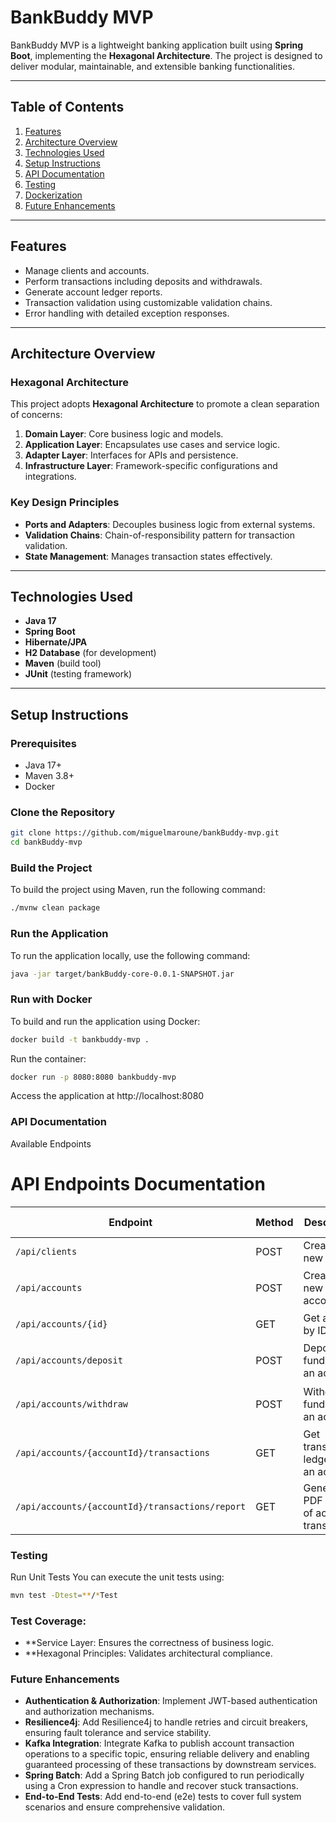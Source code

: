 # BankBuddy MVP

BankBuddy MVP is a lightweight banking application built using **Spring Boot**, implementing the **Hexagonal Architecture**. The project is designed to deliver modular, maintainable, and extensible banking functionalities.

---

## Table of Contents

1. [Features](#features)
2. [Architecture Overview](#architecture-overview)
3. [Technologies Used](#technologies-used)
4. [Setup Instructions](#setup-instructions)
5. [API Documentation](#api-documentation)
6. [Testing](#testing)
7. [Dockerization](#dockerization)
8. [Future Enhancements](#future-enhancements)

---

## Features

- Manage clients and accounts.
- Perform transactions including deposits and withdrawals.
- Generate account ledger reports.
- Transaction validation using customizable validation chains.
- Error handling with detailed exception responses.

---

## Architecture Overview

### Hexagonal Architecture
This project adopts **Hexagonal Architecture** to promote a clean separation of concerns:

1. **Domain Layer**: Core business logic and models.
2. **Application Layer**: Encapsulates use cases and service logic.
3. **Adapter Layer**: Interfaces for APIs and persistence.
4. **Infrastructure Layer**: Framework-specific configurations and integrations.

### Key Design Principles
- **Ports and Adapters**: Decouples business logic from external systems.
- **Validation Chains**: Chain-of-responsibility pattern for transaction validation.
- **State Management**: Manages transaction states effectively.

---

## Technologies Used

- **Java 17**
- **Spring Boot**
- **Hibernate/JPA**
- **H2 Database** (for development)
- **Maven** (build tool)
- **JUnit** (testing framework)

---

## Setup Instructions

### Prerequisites
- Java 17+
- Maven 3.8+
- Docker

### Clone the Repository
```bash
git clone https://github.com/miguelmaroune/bankBuddy-mvp.git
cd bankBuddy-mvp
```
### Build the Project
To build the project using Maven, run the following command:
```bash
./mvnw clean package
```
### Run the Application
To run the application locally, use the following command:

```bash
java -jar target/bankBuddy-core-0.0.1-SNAPSHOT.jar
```
### Run with Docker
To build and run the application using Docker:
```bash
docker build -t bankbuddy-mvp .
```
Run the container:
```bash
docker run -p 8080:8080 bankbuddy-mvp
```
Access the application at http://localhost:8080

### API Documentation
Available Endpoints
# API Endpoints Documentation

| Endpoint                         | Method | Description                                      | Example Payload                                   |
|----------------------------------|--------|-------------------------------------------------|--------------------------------------------------|
| `/api/clients`                   | POST   | Create a new client                             | `{ "name": "John Doe" }`                         |
| `/api/accounts`                  | POST   | Create a new account                            | `{ "clientId": 1, "type": "SAVINGS" }`           |
| `/api/accounts/{id}`             | GET    | Get account by ID                               | N/A                                              |
| `/api/accounts/deposit`          | POST   | Deposit funds into an account                   | `{ "accountId": 1, "amount": 500 }`              |
| `/api/accounts/withdraw`         | POST   | Withdraw funds from an account                  | `{ "accountId": 1, "amount": 200 }`              |
| `/api/accounts/{accountId}/transactions` | GET    | Get transaction ledger for an account           | `{ "type": "VALID", "from": "01/01/2023" }`      |
| `/api/accounts/{accountId}/transactions/report` | GET    | Generate a PDF report of account transactions    | `{ "type": "PENDING", "from": "01/01/2023" }`    |


### Testing
Run Unit Tests
You can execute the unit tests using:
```bash
mvn test -Dtest=**/*Test
```
### Test Coverage:
- **Service Layer: Ensures the correctness of business logic.
- **Hexagonal Principles: Validates architectural compliance.

### Future Enhancements

- **Authentication & Authorization**: Implement JWT-based authentication and authorization mechanisms.
- **Resilience4j**: Add Resilience4j to handle retries and circuit breakers, ensuring fault tolerance and service stability.
- **Kafka Integration**: Integrate Kafka to publish account transaction operations to a specific topic, ensuring reliable delivery and enabling guaranteed processing of these transactions by downstream services.
- **Spring Batch**: Add a Spring Batch job configured to run periodically using a Cron expression to handle and recover stuck transactions.
- **End-to-End Tests**: Add end-to-end (e2e) tests to cover full system scenarios and ensure comprehensive validation.

